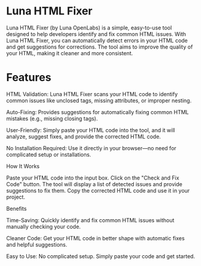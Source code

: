 <html>
<head>
  <h1>Luna HTML Fixer</h1>

</head>
<p> Luna HTML Fixer (by Luna OpenLabs) is a simple, easy-to-use tool designed to help developers identify and fix common HTML issues. With Luna HTML Fixer, you can automatically detect errors in your HTML code and get suggestions for corrections. The tool aims to improve the quality of your HTML, making it cleaner and more consistent.</p>

<h1>Features</h1>
HTML Validation: Luna HTML Fixer scans your HTML code to identify common issues like unclosed tags, missing attributes, or improper nesting.

Auto-Fixing: Provides suggestions for automatically fixing common HTML mistakes (e.g., missing closing </li> tags).

User-Friendly: Simply paste your HTML code into the tool, and it will analyze, suggest fixes, and provide the corrected HTML code.

No Installation Required: Use it directly in your browser—no need for complicated setup or installations.

How It Works

Paste your HTML code into the input box.
Click on the "Check and Fix Code" button.
The tool will display a list of detected issues and provide suggestions to fix them.
Copy the corrected HTML code and use it in your project.

Benefits

Time-Saving: Quickly identify and fix common HTML issues without manually checking your code.

Cleaner Code: Get your HTML code in better shape with automatic fixes and helpful suggestions.

Easy to Use: No complicated setup. Simply paste your code and get started.

</html>
